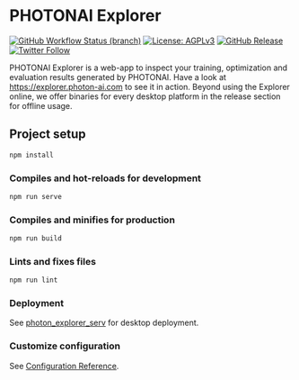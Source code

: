 # PHOTONAI Explorer
[![GitHub Workflow Status (branch)](https://img.shields.io/github/workflow/status/wwu-mmll/photonai_explorer/Node.js%20build%20and%20lint/master)](https://github.com/wwu-mmll/photonai_explorer/actions)
[![License: AGPLv3](https://img.shields.io/github/license/wwu-mmll/photonai_explorer)](https://github.com/wwu-mmll/photonai_explorer/blob/master/LICENSE)
[![GitHub Release](https://img.shields.io/github/release-date/wwu-mmll/photonai_explorer)](https://github.com/wwu-mmll/photonai_explorer/releases)
[![Twitter Follow](https://img.shields.io/twitter/follow/wwu_mmll?style=social)](https://twitter.com/intent/follow?screen_name=wwu_mmll)

PHOTONAI Explorer is a web-app to inspect your training, optimization and evaluation results generated by PHOTONAI. Have a look at https://explorer.photon-ai.com to see it in action. 
Beyond using the Explorer online, we offer binaries for every desktop platform in the release section for offline usage. 

## Project setup

```bash
npm install
```

### Compiles and hot-reloads for development

```bash
npm run serve
```

### Compiles and minifies for production

```bash
npm run build
```

### Lints and fixes files

```bash
npm run lint
```

### Deployment

See [photon_explorer_serv](https://github.com/wwu-mmll/photon_explorer_serv) for desktop deployment.

### Customize configuration

See [Configuration Reference](https://cli.vuejs.org/config/).
